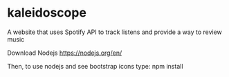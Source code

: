 # kaleidoscope
A website that uses Spotify API to track listens and provide a way to review music

Download Nodejs
https://nodejs.org/en/

Then, to use nodejs and see bootstrap icons type:
npm install
